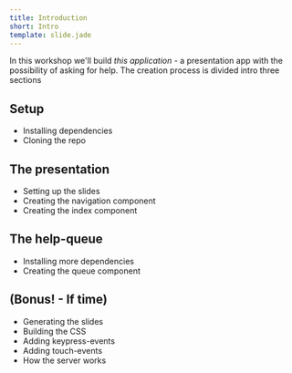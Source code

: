 ```yaml
---
title: Introduction
short: Intro
template: slide.jade
---
```


In this workshop we'll build _this application_ - a presentation app with the possibility of asking for help. The creation process is divided intro three sections

## Setup

* Installing dependencies
* Cloning the repo

## The presentation

* Setting up the slides
* Creating the navigation component
* Creating the index component

## The help-queue

* Installing more dependencies
* Creating the queue component

## (Bonus! - If time)

* Generating the slides
* Building the CSS
* Adding keypress-events
* Adding touch-events
* How the server works